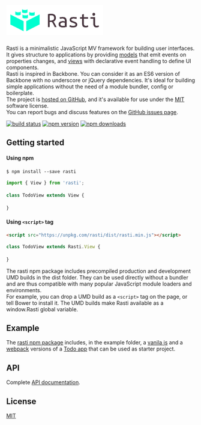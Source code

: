 # <a href='http://rasti.js.org'><img src='logo.svg' height='80' alt='Rasti' aria-label='rasti.js.org' /></a>

Rasti is a minimalistic JavaScript MV framework for building user interfaces.<br />
It gives structure to applications by providing [models](docs/api.md#module_Model) that emit events on properties changes, and [views](docs/api.md#module_View) with declarative event handling to define UI components.<br />
Rasti is inspired in Backbone. You can consider it as an ES6 version of Backbone with no underscore or jQuery dependencies.
It's ideal for building simple applications without the need of a module bundler, config or boilerplate.<br />
The project is [hosted on GitHub](https://github.com/8tentaculos/rasti), and it's available for use under the [MIT](LICENSE.md) software license.<br />
You can report bugs and discuss features on the [GitHub issues page](https://github.com/8tentaculos/rasti/issues).

[![build status](https://img.shields.io/travis/8tentaculos/rasti/master.svg?style=flat-square)](https://travis-ci.org/8tentaculos/rasti)
[![npm version](https://img.shields.io/npm/v/rasti.svg?style=flat-square)](https://www.npmjs.com/package/rasti)
[![npm downloads](https://img.shields.io/npm/dm/rasti.svg?style=flat-square)](https://www.npmjs.com/package/rasti)

## Getting started

#### Using npm

```
$ npm install --save rasti
```

```javascript
import { View } from 'rasti';

class TodoView extends View {
    
}
```

#### Using `<script>` tag

```html
<script src="https://unpkg.com/rasti/dist/rasti.min.js"></script>
```

```javascript
class TodoView extends Rasti.View {
    
}
```

The rasti npm package includes precompiled production and development UMD builds in the dist folder. They can be used directly without a bundler and are thus compatible with many popular JavaScript module loaders and environments.<br />
For example, you can drop a UMD build as a `<script>` tag on the page, or tell Bower to install it. The UMD builds make Rasti available as a window.Rasti global variable.

## Example

The [rasti npm package](https://www.npmjs.com/package/rasti) includes, in the example folder, a [vanila js](https://github.com/8tentaculos/rasti/tree/master/example/todo) and a [webpack](https://github.com/8tentaculos/rasti/tree/master/example/todo-webpack) versions of a [Todo app](http://rasti.js.org/example/todo/index.html) that can be used as starter project.

## API

Complete [API documentation](docs/api.md).

## License

[MIT](LICENSE.md)
